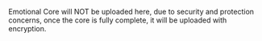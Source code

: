 Emotional Core will NOT be uploaded here, due to security and protection concerns, once the core is fully complete, it will be uploaded with encryption.
